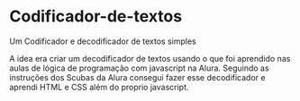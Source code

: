 # Codificador-de-textos
Um Codificador e decodificador de textos simples

A idea era criar um decodificador de textos usando o que foi aprendido nas aulas de lógica de programação com javascript na Alura.
Seguindo as instruções dos Scubas da Alura consegui fazer esse decodificador e aprendi HTML e CSS além do proprio javascript.
